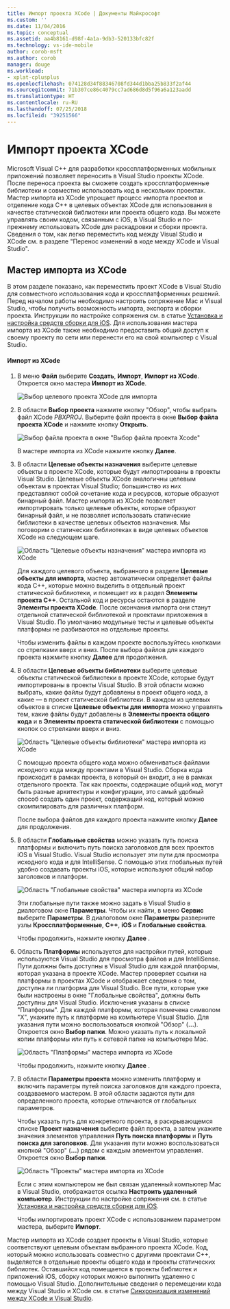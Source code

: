 ```yaml
---
title: Импорт проекта XCode | Документы Майкрософт
ms.custom: ''
ms.date: 11/04/2016
ms.topic: conceptual
ms.assetid: aa4b8161-d98f-4a1a-9db3-520133bfc82f
ms.technology: vs-ide-mobile
author: corob-msft
ms.author: corob
manager: douge
ms.workload:
- xplat-cplusplus
ms.openlocfilehash: 074128d34f88346708fd344d1bba25b833f2af44
ms.sourcegitcommit: 71b307ce86c4079cc7ad686d8d5f96a6a123aadd
ms.translationtype: HT
ms.contentlocale: ru-RU
ms.lasthandoff: 07/25/2018
ms.locfileid: "39251566"
---
```

# <a name="import-an-xcode-project"></a>Импорт проекта XCode
Microsoft Visual C++ для разработки кроссплатформенных мобильных приложений позволяет переносить в Visual Studio проекты XCode. После переноса проекта вы сможете создать кроссплатформенные библиотеки и совместно использовать код в нескольких проектах. Мастер импорта из XCode упрощает процесс импорта проектов и отделение кода C++ в целевых объектах XCode для использования в качестве статической библиотеки или проекта общего кода. Вы можете управлять своим кодом, связанным с iOS, в Visual Studio и по-прежнему использовать XCode для раскадровки и сборки проекта. Сведения о том, как легко переместить код между Visual Studio и XCode см. в разделе "Перенос изменений в коде между XCode и Visual Studio".  
  
## <a name="use-the-import-from-xcode-wizard"></a>Мастер импорта из XCode  
 В этом разделе показано, как переместить проект XCode в Visual Studio для совместного использования кода и кроссплатформенных решений. Перед началом работы необходимо настроить сопряжение Mac и Visual Studio, чтобы получить возможность импорта, экспорта и сборки проекта. Инструкции по настройке сопряжения см. в статье [Установка и настройка средств сборки для iOS](../cross-platform/install-and-configure-tools-to-build-using-ios.md). Для использования мастера импорта из XCode также необходимо предоставить общий доступ к своему проекту по сети или перенести его на свой компьютер с Visual Studio.  
  
#### <a name="import-from-xcode"></a>Импорт из XCode  
  
1.  В меню **Файл** выберите **Создать**, **Импорт**, **Импорт из XCode**. Откроется окно мастера **Импорт из XCode**.  
  
     ![Выбор целевого проекта XCode для импорта](../cross-platform/media/cppmdd_u2_importxcode_choose.PNG "CPPMDD_U2_ImportXCode_Choose")  
  
2.  В области **Выбор проекта** нажмите кнопку "Обзор", чтобы выбрать файл XCode *PBXPROJ*. Выберите файл проекта в окне **Выбор файла проекта XCode** и нажмите кнопку **Открыть**.  
  
     ![Выбор файла проекта в окне "Выбор файла проекта Xcode"](../cross-platform/media/cppmdd_u2_importxcode_browse.PNG "CPPMDD_U2_ImportXCode_Browse")  
  
     В мастере импорта из XCode нажмите кнопку **Далее**.  
  
3.  В области **Целевые объекты назначения** выберите целевые объекты в проекте XCode, которые будут импортированы в проекты Visual Studio. Целевые объекты XCode аналогичны целевым объектам в проектах Visual Studio; большинство из них представляют собой сочетание кода и ресурсов, которые образуют бинарный файл. Мастер импорта из XCode позволяет импортировать только целевые объекты, которые образуют бинарный файл, и не позволяет использовать статические библиотеки в качестве целевых объектов назначения. Мы поговорим о статических библиотеках в виде целевых объектов XCode на следующем шаге.  
  
     ![Область "Целевые объекты назначения" мастера импорта из XCode](../cross-platform/media/cppmdd_u2_importxcode_destination.jpg "CPPMDD_U2_ImportXCode_Destination")  
  
     Для каждого целевого объекта, выбранного в разделе **Целевые объекты для импорта**, мастер автоматически определяет файлы кода C++, которые можно выделить в отдельный проект статической библиотеки, и помещает их в раздел **Элементы проекта C++**. Остальной код и ресурсы остаются в разделе **Элементы проекта XCode**. После окончания импорта они станут отдельной статической библиотекой и проектами приложения в Visual Studio. По умолчанию модульные тесты и целевые объекты платформы не разбиваются на отдельные проекты.  
  
     Чтобы изменить файлы в каждом проекте воспользуйтесь кнопками со стрелками вверх и вниз. После выбора файлов для каждого проекта нажмите кнопку **Далее** для продолжения.  
  
4.  В области **Целевые объекты библиотеки** выберите целевые объекты статической библиотеки в проекте XCode, которые будут импортированы в проекты Visual Studio. В этой области можно выбрать, какие файлы будут добавлены в проект общего кода, а какие — в проект статической библиотеки. В каждом из целевых объектов в списке **Целевые объекты для импорта** можно управлять тем, какие файлы будут добавлены в **Элементы проекта общего кода** и в **Элементы проекта статической библиотеки** с помощью кнопок со стрелками вверх и вниз.  
  
     ![Область "Целевые объекты библиотеки" мастера импорта из XCode](../cross-platform/media/cppmdd_u2_importxcode_library.jpg "CPPMDD_U2_ImportXCode_Library")  
  
     С помощью проекта общего кода можно обмениваться файлами исходного кода между проектами в Visual Studio. Сборка кода происходит в рамках проекта, в который он входит, а не в рамках отдельного проекта. Так как проекты, содержащие общий код, могут быть разные архитектуры и конфигурации, это самый удобный способ создать один проект, содержащий код, который можно скомпилировать для различных платформ.  
  
     После выбора файлов для каждого проекта нажмите кнопку **Далее** для продолжения.  
  
5.  В области **Глобальные свойства** можно указать путь поиска платформы и включить путь поиска заголовков для всех проектов iOS в Visual Studio. Visual Studio использует эти пути для просмотра исходного кода и для IntelliSense. С помощью этих глобальных путей удобно создавать проекты iOS, которые используют общий набор заголовков и платформ.  
  
     ![Область "Глобальные свойства" мастера импорта из XCode](../cross-platform/media/cppmdd_u2_importxcode_global.jpg "CPPMDD_U2_ImportXCode_Global")  
  
     Эти глобальные пути также можно задать в Visual Studio в диалоговом окне **Параметры**. Чтобы их найти, в меню **Сервис** выберите **Параметры**. В диалоговом окне **Параметры** разверните узлы **Кроссплатформенные**, **C++**, **iOS** и **Глобальные свойства**.  
  
     Чтобы продолжить, нажмите кнопку **Далее** .  
  
6.  Область **Платформы** используется для настройки путей, которые используются Visual Studio для просмотра файлов и для IntelliSense. Пути должны быть доступны в Visual Studio для каждой платформы, которая указана в проекте XCode. Мастер проверяет ссылки на платформы в проектах XCode и отображает сведения о том, доступна ли платформа для Visual Studio. Все пути, которые уже были настроены в окне "Глобальные свойства", должны быть доступны для Visual Studio. Исключения указаны в списке "Платформы". Для каждой платформы, которая помечена символом "X", укажите путь к платформе на компьютере Visual Studio. Для указания пути можно воспользоваться кнопкой "Обзор" (**...**). Откроется окно **Выбор папки**. Можно указать путь к локальной копии платформы или путь к сетевой папке на компьютере Mac.  
  
     ![Область "Платформы" мастера импорта из XCode](../cross-platform/media/cppmdd_u2_importxcode_frameworks.jpg "CPPMDD_U2_ImportXCode_Frameworks")  
  
     Чтобы продолжить, нажмите кнопку **Далее** .  
  
7.  В области **Параметры проекта** можно изменить платформу и включить параметры путей поиска заголовков для каждого проекта, создаваемого мастером. В этой области задаются пути для определенного проекта, которые отличаются от глобальных параметров.  
  
     Чтобы указать путь для конкретного проекта, в раскрывающемся списке **Проект назначения** выберите файл проекта, а затем укажите значения элементов управления **Путь поиска платформы** и **Путь поиска для заголовков**. Для указания пути можно воспользоваться кнопкой "Обзор" (**...**) рядом с каждым элементом управления. Откроется окно **Выбор папки**.  
  
     ![Область "Проекты" мастера импорта из XCode](../cross-platform/media/cppmdd_u2_importxcode_projects.jpg "CPPMDD_U2_ImportXCode_Projects")  
  
     Если с этим компьютером не был связан удаленный компьютер Mac в Visual Studio, отображается ссылка **Настроить удаленный компьютер**. Инструкции по настройке сопряжения см. в статье [Установка и настройка средств сборки для iOS](../cross-platform/install-and-configure-tools-to-build-using-ios.md).  
  
     Чтобы импортировать проект XCode с использованием параметром мастера, выберите **Импорт**.  
  
 Мастер импорта из XCode создает проекты в Visual Studio, которые соответствуют целевым объектам выбранного проекта XCode. Код, который можно использовать совместно с другими проектами C++, выделяется в отдельные проекты общего кода и проекты статических библиотек. Оставшийся код помещается в проекты библиотек и приложений iOS, сборку которых можно выполнить удаленно с помощью Visual Studio. Дополнительные сведения о перемещении кода между Visual Studio и XCode см. в статье [Синхронизация изменений между XCode и Visual Studio](../cross-platform/sync-changes-between-xcode-and-visual-studio.md).